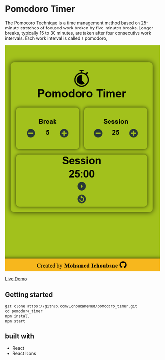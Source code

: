# Pomodoro Timer

The Pomodoro Technique is a time management method based on 25-minute stretches of focused work broken
by five-minutes breaks. Longer breaks, typically 15 to 30 minutes, are taken after four consecutive work
intervals. Each work interval is called a pomodoro,

![The pomodoro timer](pomodoroTimer.PNG)

[Live Demo](https://IchoubaneMed.github.io/pomodoro_timer)

## Getting started

    git clone https://github.com/IchoubaneMed/pomodoro_timer.git
    cd pomodoro_timer
    npm install
    npm start

## built with 

- React
- React Icons